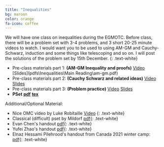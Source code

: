 ```yaml
---
title: "Inequalities"
bg: maroon
color: orange
fa-icon: coffee
---
```


We will have one class on inequalities during the EGMOTC. Before class, there will be a problem set with 3-4 problems, and 3 short 20-25 minute videos to watch. I would want you to be used to using AM-GM and Cauchy-Schwarz, induction and some things like telescoping and so on. I will post the solutions of the problem set by 15th December. {: .text-white}

- Pre-class materials part 1: **(AM-GM Inequality and proofs)**  [Video](https://youtu.be/huX3QBvMDv4)  [Slides](pdfs\Inequalities\Main Reading\am-gm.pdf)
- Pre-class materials part 2: **(Cauchy Schwarz and related ideas)** [Video]()  [Slides]()
- Pre-class materials part 3: **(Problem practice)** [Video]()  [Slides]()
- **PSet** [**pdf**]()  [**tex**]()

Additional/Optional Material:
- Nice OMC video by Luke Robitaille [Video](https://youtu.be/DFPZ7VCTWsw) {: .text-white}
- Classical (difficult) pset by Mildorf [pdf](https://artofproblemsolving.com/articles/files/MildorfInequalities.pdf){: .text-white}
- Evan Chen's handout [pdf](https://web.evanchen.cc/handouts/Ineq/en.pdf){: .text-white}
- Yufei Zhao's handout [pdf](https://yufeizhao.com/olympiad/wc08/ineq.pdf){: .text-white}
- Elnaz Hessami Pilehrood's handout from Canada 2021 winter camp: [pdf](https://drive.google.com/file/d/1RR-THqldfnAnZDJSjnAdhZPamL1dQ0rG/view){: .text-white}
